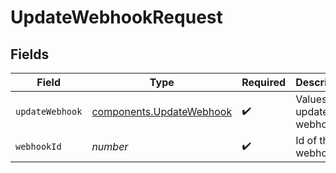 # UpdateWebhookRequest


## Fields

| Field                                                                | Type                                                                 | Required                                                             | Description                                                          |
| -------------------------------------------------------------------- | -------------------------------------------------------------------- | -------------------------------------------------------------------- | -------------------------------------------------------------------- |
| `updateWebhook`                                                      | [components.UpdateWebhook](../../models/components/updatewebhook.md) | :heavy_check_mark:                                                   | Values to update a webhook                                           |
| `webhookId`                                                          | *number*                                                             | :heavy_check_mark:                                                   | Id of the webhook                                                    |